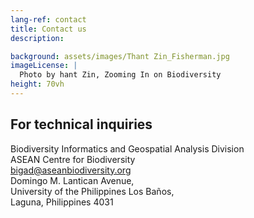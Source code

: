 ```yaml
---
lang-ref: contact
title: Contact us
description:

background: assets/images/Thant Zin_Fisherman.jpg
imageLicense: |
  Photo by hant Zin, Zooming In on Biodiversity
height: 70vh
---
```


## For technical inquiries

Biodiversity Informatics and Geospatial Analysis Division <br>
ASEAN Centre for Biodiversity <br>
bigad@aseanbiodiversity.org <br>
Domingo M. Lantican Avenue, <br>
University of the Philippines Los Baños, <br>
Laguna, Philippines 4031
